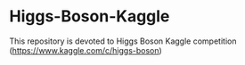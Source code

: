 # Higgs-Boson-Kaggle
This repository is devoted to Higgs Boson Kaggle competition (https://www.kaggle.com/c/higgs-boson)
